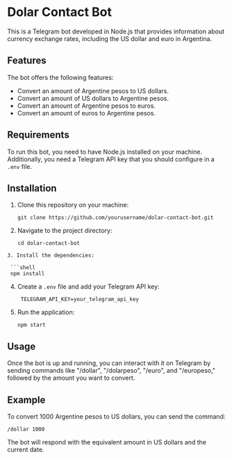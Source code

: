 # Dolar Contact Bot

This is a Telegram bot developed in Node.js that provides information about currency exchange rates, including the US dollar and euro in Argentina.

## Features

The bot offers the following features:

- Convert an amount of Argentine pesos to US dollars.
- Convert an amount of US dollars to Argentine pesos.
- Convert an amount of Argentine pesos to euros.
- Convert an amount of euros to Argentine pesos.

## Requirements

To run this bot, you need to have Node.js installed on your machine. Additionally, you need a Telegram API key that you should configure in a `.env` file.

## Installation

1. Clone this repository on your machine:

   ```shell
   git clone https://github.com/yourusername/dolar-contact-bot.git
   ```
2. Navigate to the project directory:

   ```shell
   cd dolar-contact-bot
  ```
3. Install the dependencies:

   ```shell
   npm install
   ```
4. Create a `.env` file and add your Telegram API key:

   ```shell
    TELEGRAM_API_KEY=your_telegram_api_key
    ```
5. Run the application:

   ```shell
   npm start
   ```

## Usage

Once the bot is up and running, you can interact with it on Telegram by sending commands like "/dollar", "/dolarpeso", "/euro", and "/europeso," followed by the amount you want to convert.

## Example

To convert 1000 Argentine pesos to US dollars, you can send the command:

 ```shell
 /dollar 1000
 ```

The bot will respond with the equivalent amount in US dollars and the current date.


